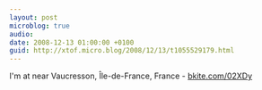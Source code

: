 ```yaml
---
layout: post
microblog: true
audio: 
date: 2008-12-13 01:00:00 +0100
guid: http://xtof.micro.blog/2008/12/13/t1055529179.html
---
```

I'm at near Vaucresson, Île-de-France, France - [bkite.com/02XDy](http://bkite.com/02XDy)
